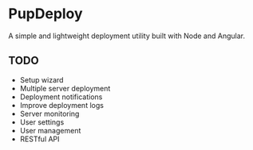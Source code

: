 # PupDeploy

A simple and lightweight deployment utility built with Node and Angular.

## TODO

- Setup wizard
- Multiple server deployment
- Deployment notifications
- Improve deployment logs
- Server monitoring
- User settings
- User management
- RESTful API